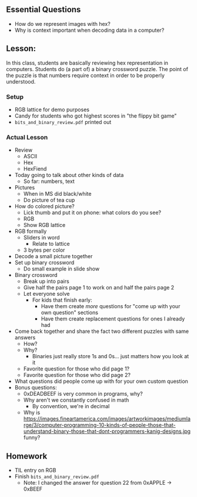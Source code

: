 ## Essential Questions

- How do we represent images with hex?
- Why is context important when decoding data in a computer?

## Lesson:

In this class, students are basically reviewing hex representation in computers.
Students do (a part of) a binary crossword puzzle. The point of the puzzle is
that numbers require context in order to be properly understood.

### Setup

- RGB lattice for demo purposes
- Candy for students who got highest scores in "the flippy bit game"
- `bits_and_binary_review.pdf` printed out

### Actual Lesson

- Review
    - ASCII
    - Hex
    - HexFiend
- Today going to talk about other kinds of data
    - So far: numbers, text
- Pictures
    - When in MS did black/white
    - Do picture of tea cup
- How do colored picture?
    - Lick thumb and put it on phone: what colors do you see?
    - RGB
    - Show RGB lattice
- RGB formally
    - Sliders in word
        - Relate to lattice
    - 3 bytes per color
- Decode a small picture together
- Set up binary crossword
    - Do small example in slide show
- Binary crossword
    - Break up into pairs
    - Give half the pairs page 1 to work on and half the pairs page 2
    - Let everyone solve
        - For kids that finish early:
            - Have them create _more_ questions for "come up with your own question" sections
            - Have them create replacement questions for ones I already had
- Come back together and share the fact two different puzzles with same answers
    - How?
    - Why?
        - Binaries just really store 1s and 0s... just matters how you look at it
    - Favorite question for those who did page 1?
    - Favorite question for those who did page 2?
- What questions did people come up with for your own custom question 
- Bonus questions:
    - 0xDEADBEEF is very common in programs, why?
    - Why aren't we constantly confused in math
        - By convention, we're in decimal
    - Why is https://images.fineartamerica.com/images/artworkimages/mediumlarge/3/computer-programming-10-kinds-of-people-those-that-understand-binary-those-that-dont-programmers-kanig-designs.jpg funny?

## Homework

- TIL entry on RGB
- Finish `bits_and_binary_review.pdf`
    - Note: I changed the answer for question 22 from 0xAPPLE -> 0xBEEF

